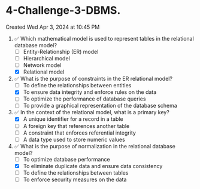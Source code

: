 # 4-Challenge-3-DBMS.
Created Wed Apr 3, 2024 at 10:45 PM

1. ✅  Which mathematical model is used to represent tables in the relational database model?
   - [ ] Entity-Relationship (ER) model
   - [ ] Hierarchical model
   - [ ] Network model
   - [x] Relational model
2. ✅ What is the purpose of constraints in the ER relational model?
   - [ ] To define the relationships between entities
   - [x] To ensure data integrity and enforce rules on the data
   - [ ] To optimize the performance of database queries
   - [ ] To provide a graphical representation of the database schema
3. ✅ In the context of the relational model, what is a primary key?
   - [x] A unique identifier for a record in a table
   - [ ] A foreign key that references another table
   - [ ] A constraint that enforces referential integrity
   - [ ] A data type used to store numeric values
4. ✅ What is the purpose of normalization in the relational database model?
   - [ ] To optimize database performance
   - [x] To eliminate duplicate data and ensure data consistency
   - [ ] To define the relationships between tables
   - [ ] To enforce security measures on the data
